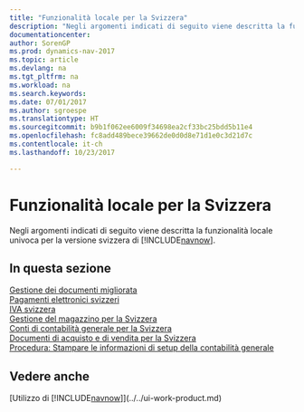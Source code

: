 ```yaml
---
title: "Funzionalità locale per la Svizzera"
description: "Negli argomenti indicati di seguito viene descritta la funzionalità locale nella versione svizzera di [!INCLUDE[navnow](../../includes/navnow_md.md)]."
documentationcenter: 
author: SorenGP
ms.prod: dynamics-nav-2017
ms.topic: article
ms.devlang: na
ms.tgt_pltfrm: na
ms.workload: na
ms.search.keywords: 
ms.date: 07/01/2017
ms.author: sgroespe
ms.translationtype: HT
ms.sourcegitcommit: b9b1f062ee6009f34698ea2cf33bc25bdd5b11e4
ms.openlocfilehash: fc8add489bece39662de0d0d8e71d1e0c3d21d7c
ms.contentlocale: it-ch
ms.lasthandoff: 10/23/2017

---
```

# <a name="switzerland-local-functionality"></a>Funzionalità locale per la Svizzera
Negli argomenti indicati di seguito viene descritta la funzionalità locale univoca per la versione svizzera di [!INCLUDE[navnow](../../includes/navnow_md.md)].  

## <a name="in-this-section"></a>In questa sezione  
 [Gestione dei documenti migliorata](enhanced-document-management.md)  
 [Pagamenti elettronici svizzeri](swiss-electronic-payments.md)  
  [IVA svizzera](swiss-value-added-tax.md)  
  [Gestione del magazzino per la Svizzera](swiss-inventory-management.md)  
  [Conti di contabilità generale per la Svizzera](swiss-general-ledger-accounts.md)  
  [Documenti di acquisto e di vendita per la Svizzera](swiss-purchase-documents-and-sales-documents.md)  
  [Procedura: Stampare le informazioni di setup della contabilità generale](how-to-print-general-ledger-setup-information.md)

## <a name="see-also"></a>Vedere anche
[Utilizzo di [!INCLUDE[navnow](../../includes/navnow_md.md)]](../../ui-work-product.md) 

